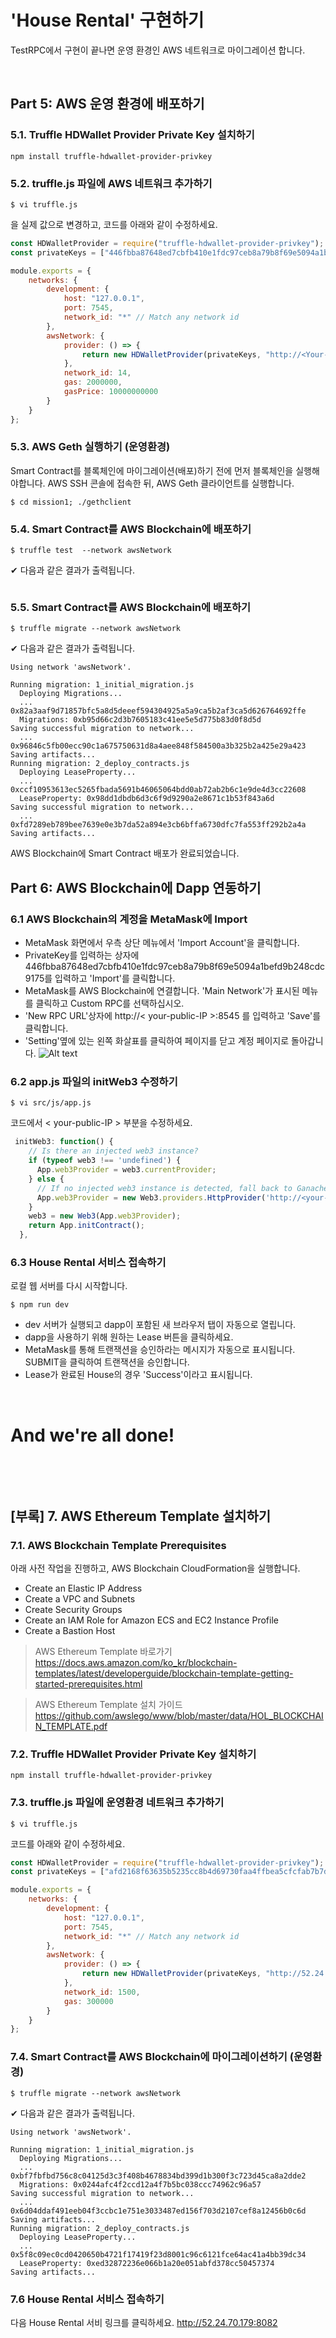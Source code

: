 # 'House Rental' 구현하기
TestRPC에서 구현이 끝나면 운영 환경인 AWS 네트워크로 마이그레이션 합니다.

&nbsp;
## Part 5: AWS 운영 환경에 배포하기 

### 5.1. Truffle HDWallet Provider Private Key 설치하기  

```
npm install truffle-hdwallet-provider-privkey
```

### 5.2. truffle.js 파일에 AWS 네트워크 추가하기
```
$ vi truffle.js
```

<Your-Public-IP>을 실제 값으로 변경하고, 코드를 아래와 같이 수정하세요.
```javascript
const HDWalletProvider = require("truffle-hdwallet-provider-privkey");
const privateKeys = ["446fbba87648ed7cbfb410e1fdc97ceb8a79b8f69e5094a1befd9b248cdc9175"]; // private keys

module.exports = {
    networks: {
        development: {
            host: "127.0.0.1",
            port: 7545,
            network_id: "*" // Match any network id
        },
        awsNetwork: {
            provider: () => {
                return new HDWalletProvider(privateKeys, "http://<Your-Public-IP>:8545")
            },
            network_id: 14,
            gas: 2000000,
            gasPrice: 10000000000
        }
    }
};
```

### 5.3. AWS Geth 실행하기 (운영환경)

Smart Contract를 블록체인에 마이그레이션(배포)하기 전에 먼저 블록체인을 실행해야합니다. 
AWS SSH 콘솔에 접속한 뒤, AWS Geth 클라이언트를 실행합니다.
```
$ cd mission1; ./gethclient
```

### 5.4. Smart Contract를 AWS Blockchain에 배포하기  
```
$ truffle test  --network awsNetwork
```
✔︎ 다음과 같은 결과가 출력됩니다.
```
```

### 5.5. Smart Contract를 AWS Blockchain에 배포하기  
```
$ truffle migrate --network awsNetwork
```

✔︎ 다음과 같은 결과가 출력됩니다.
```
Using network 'awsNetwork'.

Running migration: 1_initial_migration.js
  Deploying Migrations...
  ... 0x82a3aaf9d71857bfc5a8d5deeef594304925a5a9ca5b2af3ca5d626764692ffe
  Migrations: 0xb95d66c2d3b7605183c41ee5e5d775b83d0f8d5d
Saving successful migration to network...
  ... 0x96846c5fb00ecc90c1a675750631d8a4aee848f584500a3b325b2a425e29a423
Saving artifacts...
Running migration: 2_deploy_contracts.js
  Deploying LeaseProperty...
  ... 0xccf10953613ec5265fbada5691b46065064bdd0ab72ab2b6c1e9de4d3cc22608
  LeaseProperty: 0x98dd1dbdb6d3c6f9d9290a2e8671c1b53f843a6d
Saving successful migration to network...
  ... 0xfd7289eb789bee7639e0e3b7da52a894e3cb6bffa6730dfc7fa553ff292b2a4a
Saving artifacts...
```
AWS Blockchain에 Smart Contract 배포가 완료되었습니다.

## Part 6: AWS Blockchain에 Dapp 연동하기
### 6.1 AWS Blockchain의 계정을 MetaMask에 Import
- MetaMask 화면에서 우측 상단 메뉴에서 'Import Account'을 클릭합니다. 
- PrivateKey를 입력하는 상자에 446fbba87648ed7cbfb410e1fdc97ceb8a79b8f69e5094a1befd9b248cdc9175를 입력하고 'Import'를 클릭합니다.
- MetaMask를 AWS Blockchain에 연결합니다. 'Main Network'가 표시된 메뉴를 클릭하고 Custom RPC를 선택하십시오.
- 'New RPC URL'상자에  http://< your-public-IP >:8545 를 입력하고 'Save'를 클릭합니다.
- 'Setting'옆에 있는 왼쪽 화살표를 클릭하여 페이지를 닫고 계정 페이지로 돌아갑니다.
![Alt text](img/metamask_prd_setting.png)

### 6.2 app.js 파일의 initWeb3 수정하기 
```
$ vi src/js/app.js
```
코드에서 < your-public-IP > 부분을 수정하세요.
```javascript
 initWeb3: function() {
    // Is there an injected web3 instance?
    if (typeof web3 !== 'undefined') {
      App.web3Provider = web3.currentProvider;
    } else {
      // If no injected web3 instance is detected, fall back to Ganache
      App.web3Provider = new Web3.providers.HttpProvider('http://<your-public-IP>:8545'); // <-- HERE!!
    }
    web3 = new Web3(App.web3Provider);
    return App.initContract();
  }, 
```

### 6.3 House Rental 서비스 접속하기 
로컬 웹 서버를 다시 시작합니다.
```
$ npm run dev
```
- dev 서버가 실행되고 dapp이 포함된 새 브라우저 탭이 자동으로 열립니다.
- dapp을 사용하기 위해 원하는 Lease 버튼을 클릭하세요.
- MetaMask를 통해 트랜잭션을 승인하라는 메시지가 자동으로 표시됩니다. SUBMIT을 클릭하여 트랜잭션을 승인합니다.
- Lease가 완료된 House의 경우 'Success'이라고 표시됩니다.

&nbsp;

# And we're all done!
&nbsp;

&nbsp;

## [부록] 7. AWS Ethereum Template 설치하기
### 7.1. AWS Blockchain Template Prerequisites 
아래 사전 작업을 진행하고, AWS Blockchain CloudFormation을 실행합니다. 
- Create an Elastic IP Address
- Create a VPC and Subnets
- Create Security Groups
- Create an IAM Role for Amazon ECS and EC2 Instance Profile
- Create a Bastion Host

> AWS Ethereum Template 바로가기 https://docs.aws.amazon.com/ko_kr/blockchain-templates/latest/developerguide/blockchain-template-getting-started-prerequisites.html

> AWS Ethereum Template 설치 가이드 https://github.com/awslego/www/blob/master/data/HOL_BLOCKCHAIN_TEMPLATE.pdf


### 7.2. Truffle HDWallet Provider Private Key 설치하기 

```
npm install truffle-hdwallet-provider-privkey
```

### 7.3. truffle.js 파일에 운영환경 네트워크 추가하기
```
$ vi truffle.js
```

코드를 아래와 같이 수정하세요.
```javascript
const HDWalletProvider = require("truffle-hdwallet-provider-privkey");
const privateKeys = ["afd2168f63635b5235cc8b4d69730faa4ffbea5cfcfab7b7d7625f91656e7d9f"]; // private keys

module.exports = {
    networks: {
        development: {
            host: "127.0.0.1",
            port: 7545,
            network_id: "*" // Match any network id
        },
        awsNetwork: {
            provider: () => {
                return new HDWalletProvider(privateKeys, "http://52.24.70.179:8082/private-ethereum-prd")
            },
            network_id: 1500,
            gas: 300000
        }
    }
};
```

### 7.4. Smart Contract를 AWS Blockchain에 마이그레이션하기 (운영환경)
```
$ truffle migrate --network awsNetwork
```

✔︎ 다음과 같은 결과가 출력됩니다.
```
Using network 'awsNetwork'.

Running migration: 1_initial_migration.js
  Deploying Migrations...
  ... 0xbf7fbfbd756c8c04125d3c3f408b4678834bd399d1b300f3c723d45ca8a2dde2
  Migrations: 0x0244afc4f2ccd12a4f7b5bc038ccc74962c96a57
Saving successful migration to network...
  ... 0x6d04ddaf491eeb04f3ccbc1e751e3033487ed156f703d2107cef8a12456b0c6d
Saving artifacts...
Running migration: 2_deploy_contracts.js
  Deploying LeaseProperty...
  ... 0x5f8c09ec0cd0420650b4721f17419f23d8001c96c6121fce64ac41a4bb39dc34
  LeaseProperty: 0xed32872236e066b1a20e051abfd378cc50457374
Saving artifacts...
```

### 7.6 House Rental 서비스 접속하기 
다음 House Rental 서비 링크를 클릭하세요. http://52.24.70.179:8082
